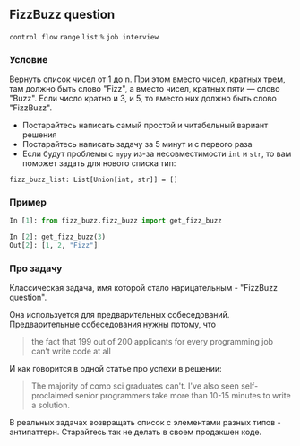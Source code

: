 ## FizzBuzz question

`control flow` `range` `list` `%` `job interview`

### Условие

Вернуть список чисел от 1 до n. При этом вместо чисел, кратных трем, там должно быть слово "Fizz", 
а вместо чисел, кратных пяти — слово "Buzz". Если число кратно и 3, и 5, то вместо них должно быть  слово "FizzBuzz".

* Постарайтесь написать самый простой и читабельный вариант решения
* Постарайтесь написать задачу за 5 минут и с первого раза
* Если будут проблемы с `mypy` из-за несовместимости `int` и `str`, 
то вам поможет задать для нового списка тип:
```
fizz_buzz_list: List[Union[int, str]] = []
```

### Пример

```python
In [1]: from fizz_buzz.fizz_buzz import get_fizz_buzz

In [2]: get_fizz_buzz(3)
Out[2]: [1, 2, "Fizz"]
```

### Про задачу

Классическая задача, имя которой стало нарицательным - "FizzBuzz question". 

Она используется для предварительных собеседований. Предварительные собеседования нужны потому, что
> the fact that 199 out of 200 applicants for every programming job can’t write code at all

И как говорится в одной статье про успехи в решении:
> The majority of comp sci graduates can't. 
> I've also seen self-proclaimed senior programmers take more than 10-15 minutes to write a solution.

В реальных задачах возвращать список с элементами разных типов - антипаттерн. 
Старайтесь так не делать в своем продакшен коде.


